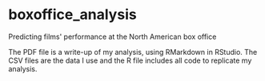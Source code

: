 # boxoffice_analysis
Predicting films' performance at the North American box office

The PDF file is a write-up of my analysis, using RMarkdown in RStudio. The CSV files are the data I use and the R file includes all code to replicate my analysis.
